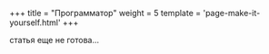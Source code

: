 +++
title = "Программатор"
weight = 5
template = 'page-make-it-yourself.html'
+++

статья еще не готова...
